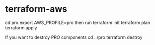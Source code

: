 # terraform-aws

cd pro
export AWS_PROFILE=pro
then run
terraform init
terraform plan
terraform apply

If you want to destroy PRO components
cd ../pro
terraform destroy
